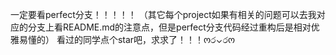 一定要看perfect分支！！！！！
（其它每个project如果有相关的问题可以去我对应的分支上看README.md的注意点，但是perfect分支代码经过重构后是相对优雅易懂的）
看过的同学点个star吧，求求了！！！ოර⌄රო
